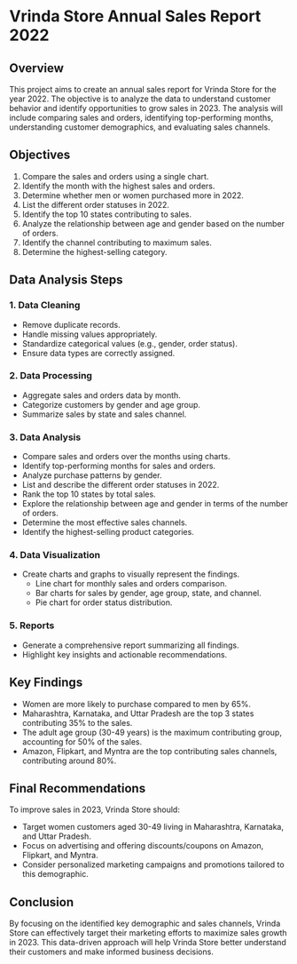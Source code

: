 # Vrinda Store Annual Sales Report 2022

## Overview

This project aims to create an annual sales report for Vrinda Store for the year 2022. The objective is to analyze the data to understand customer behavior and identify opportunities to grow sales in 2023. The analysis will include comparing sales and orders, identifying top-performing months, understanding customer demographics, and evaluating sales channels.

## Objectives

1. Compare the sales and orders using a single chart.
2. Identify the month with the highest sales and orders.
3. Determine whether men or women purchased more in 2022.
4. List the different order statuses in 2022.
5. Identify the top 10 states contributing to sales.
6. Analyze the relationship between age and gender based on the number of orders.
7. Identify the channel contributing to maximum sales.
8. Determine the highest-selling category.

## Data Analysis Steps

### 1. Data Cleaning
- Remove duplicate records.
- Handle missing values appropriately.
- Standardize categorical values (e.g., gender, order status).
- Ensure data types are correctly assigned.

### 2. Data Processing
- Aggregate sales and orders data by month.
- Categorize customers by gender and age group.
- Summarize sales by state and sales channel.

### 3. Data Analysis
- Compare sales and orders over the months using charts.
- Identify top-performing months for sales and orders.
- Analyze purchase patterns by gender.
- List and describe the different order statuses in 2022.
- Rank the top 10 states by total sales.
- Explore the relationship between age and gender in terms of the number of orders.
- Determine the most effective sales channels.
- Identify the highest-selling product categories.

### 4. Data Visualization
- Create charts and graphs to visually represent the findings.
  - Line chart for monthly sales and orders comparison.
  - Bar charts for sales by gender, age group, state, and channel.
  - Pie chart for order status distribution.

### 5. Reports
- Generate a comprehensive report summarizing all findings.
- Highlight key insights and actionable recommendations.

## Key Findings

- Women are more likely to purchase compared to men by 65%.
- Maharashtra, Karnataka, and Uttar Pradesh are the top 3 states contributing 35% to the sales.
- The adult age group (30-49 years) is the maximum contributing group, accounting for 50% of the sales.
- Amazon, Flipkart, and Myntra are the top contributing sales channels, contributing around 80%.

## Final Recommendations

To improve sales in 2023, Vrinda Store should:
- Target women customers aged 30-49 living in Maharashtra, Karnataka, and Uttar Pradesh.
- Focus on advertising and offering discounts/coupons on Amazon, Flipkart, and Myntra.
- Consider personalized marketing campaigns and promotions tailored to this demographic.

## Conclusion

By focusing on the identified key demographic and sales channels, Vrinda Store can effectively target their marketing efforts to maximize sales growth in 2023. This data-driven approach will help Vrinda Store better understand their customers and make informed business decisions.
